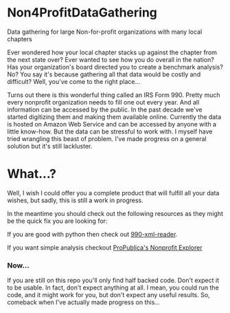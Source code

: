 # Non4ProfitDataGathering
Data gathering for large Non-for-profit organizations with many local  chapters

Ever wondered how your local chapter stacks up against the chapter from the next state over? Ever wanted to see how you do overall in the nation? Has your organization's board directed you to create a benchmark analysis? No? You say it's because gathering all that data would be costly and difficult? Well, you've come to the right place...

Turns out there is this wonderful thing called an IRS Form 990. Pretty much every nonprofit organization needs to fill one out every year. And all information can be accessed by the public. In the past decade we've started digitizing them and making them available online. Currently the data is hosted on Amazon Web Service and can be accessed by anyone with a little know-how. But the data can be stressful to work with. I myself have tried wrangling this beast of problem. I've made progress on a general solution but it's still lackluster. 

# What...?
Well, I wish I could offer you a complete product that will fulfill all your data wishes, but sadly, this is still a work in progress. 

In the meantime you should check out the following resources as they might be the quick fix you are looking for: 

If you are good with python then check out [990-xml-reader](https://github.com/jsfenfen/990-xml-reader). 

If you want  simple analysis checkout [ProPublica's Nonprofit Explorer](https://projects.propublica.org/nonprofits/)



### Now...
If you are still on this repo you'll only find half backed code. Don't expect it to be usable. In fact, don't expect anything at all. I mean, you could run the code, and it might work for you, but don't expect any useful results. So, comeback when I've actually made progress on this...
